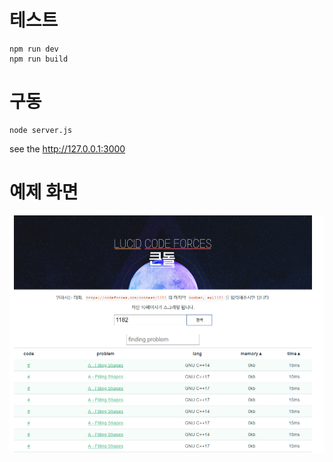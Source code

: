 # 테스트
```
npm run dev
npm run build
```

# 구동 
```
node server.js
```
see the http://127.0.0.1:3000

# 예제 화면
![예제화면](./img/1.png)